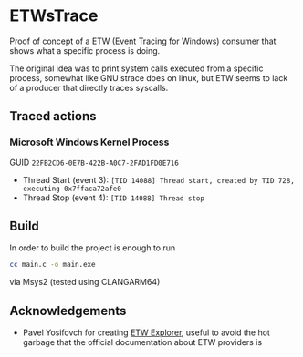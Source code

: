 # ETWsTrace
Proof of concept of a ETW (Event Tracing for Windows) consumer that shows what a specific process is doing.

The original idea was to print system calls executed from a specific process, somewhat like GNU strace does on linux, but ETW seems to lack of a producer that directly traces syscalls.

## Traced actions

### Microsoft Windows Kernel Process
GUID `22FB2CD6-0E7B-422B-A0C7-2FAD1FD0E716`

- Thread Start (event 3): `[TID 14088] Thread start, created by TID 728, executing 0x7ffaca72afe0`
- Thread Stop (event 4): `[TID 14088] Thread stop`

## Build
In order to build the project is enough to run 
```bash
cc main.c -o main.exe
```
via Msys2 (tested using CLANGARM64)

## Acknowledgements

- Pavel Yosifovch for creating [ETW Explorer](https://github.com/zodiacon/EtwExplorer), useful to avoid the hot garbage that the official documentation about ETW providers is